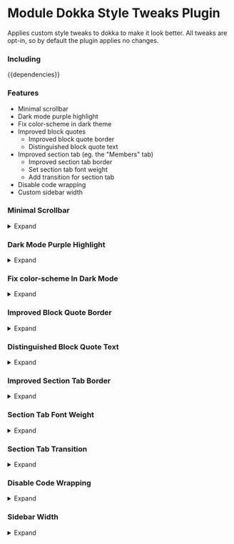 # Module Dokka Style Tweaks Plugin

Applies custom style tweaks to dokka to make it look better.
All tweaks are opt-in, so by default the plugin applies no changes.

### Including

{{dependencies}}

### Features

- Minimal scrollbar
- Dark mode purple highlight
- Fix color-scheme in dark theme
- Improved block quotes
    - Improved block quote border
    - Distinguished block quote text
- Improved section tab (eg. the "Members" tab)
    - Improved section tab border
    - Set section tab font weight
    - Add transition for section tab
- Disable code wrapping
- Custom sidebar width

### Minimal Scrollbar

<details>
<summary>Expand</summary>

#### Summary

Makes the scrollbar style more minimalist,
as well as making the scrollbar look better in dark mode.

#### Usage

```kotlin
tasks {
    withType<AbstractDokkaTask>().configureEach {
        // type-safe plugin configuration
        pluginConfiguration<DokkaStyleTweaksPlugin, DokkaStyleTweaksConfiguration> {
            minimalScrollbar = true
        }
        // json plugin configuration
        val dokkaTweaksConfiguration = """
        {
            "minimalScrollbar": true
        }
        """
        pluginConfiguration.set(
            mapOf(
                "ca.solostudios.dokkastyles.plugin.DokkaStyleTweaksPlugin" to dokkaTweaksConfiguration,
            )
        )
    }
}
```

#### Screenshots

Off:

| Browser | Light Mode                                       | Dark Mode                                       |
|---------|--------------------------------------------------|-------------------------------------------------|
| Chrome  | ![](images/scrollbar_disabled_chrome_light.png)  | ![](images/scrollbar_disabled_chrome_dark.png)  |
| Firefox | ![](images/scrollbar_disabled_firefox_light.png) | ![](images/scrollbar_disabled_firefox_dark.png) |

On:

| Browser | Light Mode                                      | Dark Mode                                      |
|---------|-------------------------------------------------|------------------------------------------------|
| Chrome  | ![](images/scrollbar_enabled_chrome_light.png)  | ![](images/scrollbar_enabled_chrome_dark.png)  |
| Firefox | ![](images/scrollbar_enabled_firefox_light.png) | ![](images/scrollbar_enabled_firefox_dark.png) |

</details>

### Dark Mode Purple Highlight

<details>
<summary>Expand</summary>

#### Summary

Highlights the selected sidebar item in purple when in dark mode,
for parity with light mode.

#### Usage

```kotlin
tasks {
    withType<AbstractDokkaTask>().configureEach {
        // type-safe plugin configuration
        pluginConfiguration<DokkaStyleTweaksPlugin, DokkaStyleTweaksConfiguration> {
            darkPurpleHighlight = true
        }
        // json plugin configuration
        val dokkaTweaksConfiguration = """
        {
            "darkPurpleHighlight": true
        }
        """
        pluginConfiguration.set(
            mapOf(
                "ca.solostudios.dokkastyles.plugin.DokkaStyleTweaksPlugin" to dokkaTweaksConfiguration,
            )
        )
    }
}
```

#### Screenshots

Off:

![](images/dark_purple_highlight_disabled.png)

On:

![](images/dark_purple_highlight_enabled.png)

</details>

### Fix color-scheme In Dark Mode

<details>
<summary>Expand</summary>

#### Summary

Sets `color-scheme` to `dark` when the dark mode is enabled.

#### Usage

```kotlin
tasks {
    withType<AbstractDokkaTask>().configureEach {
        // type-safe plugin configuration
        pluginConfiguration<DokkaStyleTweaksPlugin, DokkaStyleTweaksConfiguration> {
            darkColorSchemeFix = true
        }
        // json plugin configuration
        val dokkaTweaksConfiguration = """
        {
            "darkColorSchemeFix": true
        }
        """
        pluginConfiguration.set(
            mapOf(
                "ca.solostudios.dokkastyles.plugin.DokkaStyleTweaksPlugin" to dokkaTweaksConfiguration,
            )
        )
    }
}
```

</details>

### Improved Block Quote Border

<details>
<summary>Expand</summary>

#### Summary

Improves the border of block quotes.

#### Usage

```kotlin
tasks {
    withType<AbstractDokkaTask>().configureEach {
        // type-safe plugin configuration
        pluginConfiguration<DokkaStyleTweaksPlugin, DokkaStyleTweaksConfiguration> {
            improvedBlockquoteBorder = true
        }
        // json plugin configuration
        val dokkaTweaksConfiguration = """
        {
            "improvedBlockquoteBorder": true
        }
        """
        pluginConfiguration.set(
            mapOf(
                "ca.solostudios.dokkastyles.plugin.DokkaStyleTweaksPlugin" to dokkaTweaksConfiguration,
            )
        )
    }
}
```

#### Screenshots

Off:

![](images/improved_block_quote_border_disabled_light.png)
![](images/improved_block_quote_border_disabled_dark.png)

On:

![](images/improved_block_quote_border_enabled_light.png)
![](images/improved_block_quote_border_enabled_dark.png)

</details>

### Distinguished Block Quote Text

<details>
<summary>Expand</summary>

#### Summary

Makes the block quote text visually different from the rest of the text.

#### Usage

```kotlin
tasks {
    withType<AbstractDokkaTask>().configureEach {
        // type-safe plugin configuration
        pluginConfiguration<DokkaStyleTweaksPlugin, DokkaStyleTweaksConfiguration> {
            lighterBlockquoteText = true
        }
        // json plugin configuration
        val dokkaTweaksConfiguration = """
        {
            "lighterBlockquoteText": true
        }
        """
        pluginConfiguration.set(
            mapOf(
                "ca.solostudios.dokkastyles.plugin.DokkaStyleTweaksPlugin" to dokkaTweaksConfiguration,
            )
        )
    }
}
```

#### Screenshots

Off:

![](images/distinguished_block_quote_disabled_light.png)
![](images/distinguished_block_quote_disabled_dark.png)

On:

![](images/distinguished_block_quote_enabled_light.png)
![](images/distinguished_block_quote_enabled_dark.png)

</details>

### Improved Section Tab Border

<details>
<summary>Expand</summary>

#### Summary

Improves the border of section tabs.

#### Usage

```kotlin
tasks {
    withType<AbstractDokkaTask>().configureEach {
        // type-safe plugin configuration
        pluginConfiguration<DokkaStyleTweaksPlugin, DokkaStyleTweaksConfiguration> {
            improvedSectionTabBorder = true
        }
        // json plugin configuration
        val dokkaTweaksConfiguration = """
        {
            "improvedSectionTabBorder": true
        }
        """
        pluginConfiguration.set(
            mapOf(
                "ca.solostudios.dokkastyles.plugin.DokkaStyleTweaksPlugin" to dokkaTweaksConfiguration,
            )
        )
    }
}
```

#### Screenshots

Off:

![](images/section_tab_border_disabled_light.png)
![](images/section_tab_border_disabled_dark.png)

On:

![](images/section_tab_border_enabled_light.png)
![](images/section_tab_border_enabled_dark.png)

</details>

### Section Tab Font Weight

<details>
<summary>Expand</summary>

#### Summary

Changes the font weight of the section tab.

#### Usage

```kotlin
tasks {
    withType<AbstractDokkaTask>().configureEach {
        // type-safe plugin configuration
        pluginConfiguration<DokkaStyleTweaksPlugin, DokkaStyleTweaksConfiguration> {
            sectionTabFontWeight = "500"
        }
        // json plugin configuration
        val dokkaTweaksConfiguration = """
        {
            "sectionTabFontWeight": "500"
        }
        """
        pluginConfiguration.set(
            mapOf(
                "ca.solostudios.dokkastyles.plugin.DokkaStyleTweaksPlugin" to dokkaTweaksConfiguration,
            )
        )
    }
}
```

#### Screenshots

Note: it will look different depending on the font weight you select.

Off:

![](images/section_tab_font_weight_disabled_light.png)
![](images/section_tab_font_weight_disabled_dark.png)

On:

![](images/section_tab_font_weight_enabled_light.png)
![](images/section_tab_font_weight_enabled_dark.png)

</details>

### Section Tab Transition

<details>
<summary>Expand</summary>

#### Summary

Transition for when hovering over/selecting section tabs.

#### Usage

```kotlin
tasks {
    withType<AbstractDokkaTask>().configureEach {
        // type-safe plugin configuration
        pluginConfiguration<DokkaStyleTweaksPlugin, DokkaStyleTweaksConfiguration> {
            sectionTabTransition = true
        }
        // json plugin configuration
        val dokkaTweaksConfiguration = """
        {
            "sectionTabTransition": true
        }
        """
        pluginConfiguration.set(
            mapOf(
                "ca.solostudios.dokkastyles.plugin.DokkaStyleTweaksPlugin" to dokkaTweaksConfiguration,
            )
        )
    }
}
```

</details>

### Disable Code Wrapping

<details>
<summary>Expand</summary>

#### Summary

Disables wrapping of code blocks if the line is too long.

#### Usage

```kotlin
tasks {
    withType<AbstractDokkaTask>().configureEach {
        // type-safe plugin configuration
        pluginConfiguration<DokkaStyleTweaksPlugin, DokkaStyleTweaksConfiguration> {
            disableCodeWrapping = true
        }
        // json plugin configuration
        val dokkaTweaksConfiguration = """
        {
            "disableCodeWrapping": true
        }
        """
        pluginConfiguration.set(
            mapOf(
                "ca.solostudios.dokkastyles.plugin.DokkaStyleTweaksPlugin" to dokkaTweaksConfiguration,
            )
        )
    }
}
```

#### Screenshots

Note: A scrollbar is shown on hover.

Off:

![](images/disable_code_wrapping_off_light.png)
![](images/disable_code_wrapping_off_dark.png)

On:

![](images/disable_code_wrapping_on_light.png)
![](images/disable_code_wrapping_on_dark.png)

</details>

### Sidebar Width

<details>
<summary>Expand</summary>

#### Summary

Sets a custom width for the sidebar.

#### Usage

```kotlin
tasks {
    withType<AbstractDokkaTask>().configureEach {
        // type-safe plugin configuration
        pluginConfiguration<DokkaStyleTweaksPlugin, DokkaStyleTweaksConfiguration> {
            sidebarWidth = "500px"
        }
        // json plugin configuration
        val dokkaTweaksConfiguration = """
        {
            "sidebarWidth": "500px"
        }
        """
        pluginConfiguration.set(
            mapOf(
                "ca.solostudios.dokkastyles.plugin.DokkaStyleTweaksPlugin" to dokkaTweaksConfiguration,
            )
        )
    }
}
```

</details>
